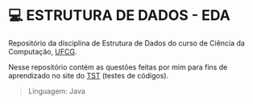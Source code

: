 # 💻 ESTRUTURA DE DADOS - EDA

Repositório da disciplina de Estrutura de Dados do curso de Ciência da Computação, [UFCG](https://portal.ufcg.edu.br/).

Nesse repositório contém as questões feitas por mim para fins de aprendizado no site do [TST](http://tst-eda.splab.ufcg.edu.br/#!/) (testes de códigos).

> Linguagem: Java
